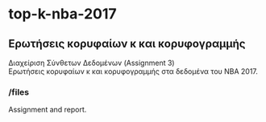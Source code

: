 # top-k-nba-2017

## Ερωτήσεις κορυφαίων κ και κορυφογραμμής
Διαχείριση Σύνθετων Δεδομένων (Assignment 3)  
Ερωτήσεις κορυφαίων κ και κορυφογραμμής στα δεδομένα του NBA 2017.


### /files
Αssignment and report.
